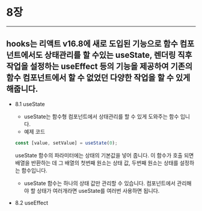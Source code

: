 # 8장

---
hooks는 리액트 v16.8에 새로 도입된 기능으로 함수 컴포넌트에서도 상태관리를 할 수있는 useState, 렌더링 직후 작업을 설정하는 useEffect 등의 기능을 제공하여 기존의 함수 컴포넌트에서 할 수 없었던 다양한 작업을 할 수 있게 해줍니다. 
---

* 8.1 useState
    - useState는 함수형 컴포넌트에서 상태관리를 할 수 있게 도와주는 함수 입니다.
    - 예제 코드
    ```javascript
    const [value, setValue] = useState(0);
    ```
    useState 함수의 파라미터에는 상태의 기본값을 넣어 줍니다. 이 함수가 호출 되면 배열을 반환하는 데 그 배열의 첫번째 원소는 상태 값, 두번째 원소는 상태를 설정하는 함수입니다.
    - useState 함수는 하나의 상태 값만 관리할 수 있습니다. 컴포넌트에서 관리해야 할 상태가 여러개라면 useState를 여러번 사용하면 됩니다.

* 8.2 useEffect